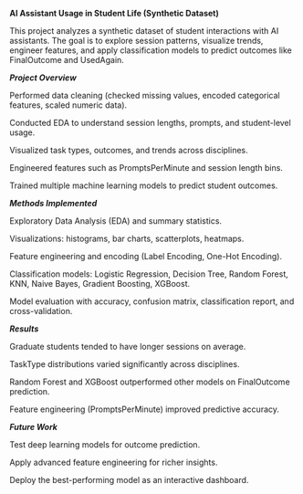**AI Assistant Usage in Student Life (Synthetic Dataset)**

This project analyzes a synthetic dataset of student interactions with AI assistants. The goal is to explore session patterns, visualize trends, engineer features, and apply classification models to predict outcomes like FinalOutcome and UsedAgain.

***Project Overview***

Performed data cleaning (checked missing values, encoded categorical features, scaled numeric data).

Conducted EDA to understand session lengths, prompts, and student-level usage.

Visualized task types, outcomes, and trends across disciplines.

Engineered features such as PromptsPerMinute and session length bins.

Trained multiple machine learning models to predict student outcomes.

***Methods Implemented***

Exploratory Data Analysis (EDA) and summary statistics.

Visualizations: histograms, bar charts, scatterplots, heatmaps.

Feature engineering and encoding (Label Encoding, One-Hot Encoding).

Classification models: Logistic Regression, Decision Tree, Random Forest, KNN, Naive Bayes, Gradient Boosting, XGBoost.

Model evaluation with accuracy, confusion matrix, classification report, and cross-validation.

***Results***

Graduate students tended to have longer sessions on average.

TaskType distributions varied significantly across disciplines.

Random Forest and XGBoost outperformed other models on FinalOutcome prediction.

Feature engineering (PromptsPerMinute) improved predictive accuracy.

***Future Work***

Test deep learning models for outcome prediction.

Apply advanced feature engineering for richer insights.

Deploy the best-performing model as an interactive dashboard.
